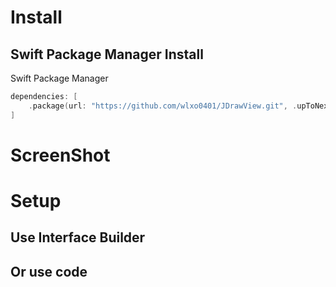 # Install
## Swift Package Manager Install

Swift Package Manager

```swift
dependencies: [
    .package(url: "https://github.com/wlxo0401/JDrawView.git", .upToNextMajor(from: "1.0.0"))
]
```

# ScreenShot

# Setup

## Use Interface Builder

## Or use code
